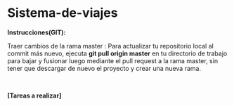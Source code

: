 # Sistema-de-viajes

<strong>Instrucciones(GIT):</strong> 


Traer cambios de la rama master :
Para actualizar tu repositorio local al commit más nuevo, ejecuta
<strong>git pull origin master</strong> 
en tu directorio de trabajo para bajar y fusionar luego mediante el pull request a la rama master, sin tener que descargar de nuevo el proyecto y crear una nueva rama.

<br>

<strong>[Tareas a realizar]</strong> 

